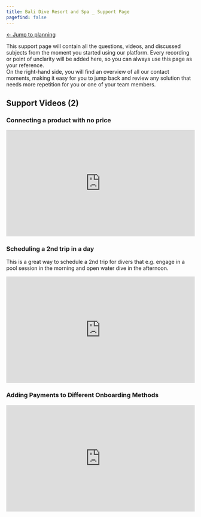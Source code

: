 ```yaml
---
title: Bali Dive Resort and Spa _ Support Page 
pagefind: false
---
```

<a href="https://balidiveresortandspa.diversdesk.com/planning?persist_flow=signin&persist_authMethod=password&persist_establishment_id=ae59e535-f180-40f4-a4a0-bedcf0041824&persist_operator_id=c618c14d-b4a5-443a-ab4d-4f7d39167879&persist_timezone=Asia%2FMakassar" target="_blank">&#8592; Jump to planning</a>

This support page will contain all the questions, videos, and discussed subjects from the moment you started using our platform. Every recording or point of unclarity will be added here, so you can always use this page as your reference. </br>
On the right-hand side, you will find an overview of all our contact moments, making it easy for you to jump back and review any solution that needs more repetition for you or one of your team members.

## Support Videos (2)

### Connecting a product with no price
<div style="position: relative; padding-bottom: 56.25%; height: 0;"><iframe src="https://www.loom.com/embed/e625f06560f840209de9cfce0ac6b444?sid=18272f00-bfb8-4f12-9987-cbb554d2bfd8" frameborder="0" webkitallowfullscreen mozallowfullscreen allowfullscreen style="position: absolute; top: 0; left: 0; width: 100%; height: 100%;"></iframe></div>

### Scheduling a 2nd trip in a day 
This is a great way to schedule a 2nd trip for divers that e.g. engage in a pool session in the morning and open water dive in the afternoon. 
<div style="position: relative; padding-bottom: 56.25%; height: 0;"><iframe src="https://www.loom.com/embed/3fdb1c7d49ac44ccb98150db41b67c72?sid=ad3c780c-c783-40c7-8f02-8526449d4fb9" frameborder="0" webkitallowfullscreen mozallowfullscreen allowfullscreen style="position: absolute; top: 0; left: 0; width: 100%; height: 100%;"></iframe></div>

### Adding Payments to Different Onboarding Methods
<div style="position: relative; padding-bottom: 56.25%; height: 0;"><iframe src="https://www.loom.com/embed/97c589b122a54c70992822be5e34a9eb?sid=fca99b10-9a02-49e1-a005-b9e78515eece" frameborder="0" webkitallowfullscreen mozallowfullscreen allowfullscreen style="position: absolute; top: 0; left: 0; width: 100%; height: 100%;"></iframe></div>


